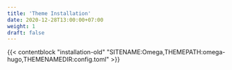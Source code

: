 ```yaml
---
title: 'Theme Installation'
date: 2020-12-28T13:00:00+07:00
weight: 1
draft: false
---
```


{{< contentblock "installation-old" "SITENAME:Omega,THEMEPATH:omega-hugo,THEMENAMEDIR:config.toml" >}}
